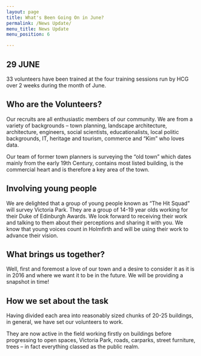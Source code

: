 ```yaml
---
layout: page
title: What's Been Going On in June?
permalink: /News Update/
menu_title: News Update
menu_position: 6

---
```


## 29 JUNE

33 volunteers have been trained at the four training sessions run by HCG over 2 weeks during the month of June.


## Who are the Volunteers?

 Our recruits are all enthusiastic members of our community.  We are from a variety of backgrounds – town planning, landscape architecture,
 architecture, engineers, social scientists, educationalists, local politic backgrounds, IT, heritage and tourism, 
 commerce and “Kim” who loves data.  

Our team of former town planners is surveying the “old town” which dates mainly from the early 19th Century, contains most listed building, is the commercial heart  and is therefore a key area of the town.

## Involving young people

We are delighted that a group of young people known as “The Hit Squad” will survey Victoria Park.  They are a group of 14-19 year olds working for their Duke of Edinburgh Awards.  We look forward to receiving their work and talking to them about their perceptions and sharing it with you.  We know that young voices count in Holmfirth and will be using their work to advance their vision.

## What brings us together?  

Well, first and foremost a love of our town and a desire to consider it as it is in 2016 and where we want it to be in the future.  We will be providing a snapshot in time!

## How we set about the task

Having divided each area into reasonably sized chunks of 20-25 buildings, in general, we have set our volunteers to work.

They are now active in the field working firstly on buildings before progressing to open spaces, Victoria Park, roads, carparks, street furniture, trees – in fact everything classed as the public realm. 

